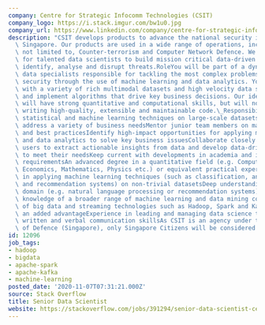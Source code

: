 ```yaml
---
company: Centre for Strategic Infocomm Technologies (CSIT)
company_logo: https://i.stack.imgur.com/bw1u0.jpg
company_url: https://www.linkedin.com/company/centre-for-strategic-infocomm-technologies
description: "CSIT develops products to advance the national security interests of\
  \ Singapore. Our products are used in a wide range of operations, including but\
  \ not limited to, Counter-terrorism and Computer Network Defence. We are looking\
  \ for talented data scientists to build mission critical data-driven products that\
  \ identify, analyse and disrupt threats.RoleYou will be part of a dynamic team of\
  \ data specialists responsible for tackling the most complex problems in national\
  \ security through the use of machine learning and data analytics. You will work\
  \ with a variety of rich multimodal datasets and high velocity data streams to develop\
  \ and implement algorithms that drive key business decisions. Our ideal team member\
  \ will have strong quantitative and computational skills, but will not shy from\
  \ writing high-quality, extensible and maintainable code.\_ResponsibilitiesApply\
  \ statistical and machine learning techniques on large-scale datasets to verifiably\
  \ address a variety of business needsMentor junior team members on machine learning\
  \ and best practicesIdentify high-impact opportunities for applying machine learning\
  \ and data analytics to solve key business issuesCollaborate closely with business\
  \ users to extract actionable insights from data and develop data-driven solutions\
  \ to meet their needsKeep current with developments in academia and industryRequirementsMinimum\
  \ requirementsAn advanced degree in a quantitative field (e.g. Computer Science,\
  \ Economics, Mathematics, Physics etc.) or equivalent practical experienceExperience\
  \ in applying machine learning techniques (such as classification, anomaly detection\
  \ and recommendation systems) on non-trivial datasetsDeep understanding of a particular\
  \ domain (e.g. natural language processing or recommendation systems) with working\
  \ knowledge of a broader range of machine learning and data mining conceptsNice-to-havesKnowledge\
  \ of big data and streaming technologies such as Hadoop, Spark and Kafka would be\
  \ an added advantageExperience in leading and managing data science teamsStrong\
  \ written and verbal communication skillsAs CSIT is an agency under the Ministry\
  \ of Defence (Singapore), only Singapore Citizens will be considered."
id: 12096
job_tags:
- hadoop
- bigdata
- apache-spark
- apache-kafka
- machine-learning
posted_date: '2020-11-07T07:31:21.000Z'
source: Stack Overflow
title: Senior Data Scientist
website: https://stackoverflow.com/jobs/391294/senior-data-scientist-centre-for-strategic-infocomm
---
```

